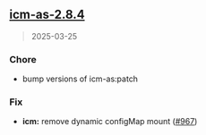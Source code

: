 
<a name="icm-as-2.8.4"></a>
## [icm-as-2.8.4](https://github.com/intershop/helm-charts/compare/icm-as-2.8.3...icm-as-2.8.4)

> 2025-03-25

### Chore

* bump versions of icm-as:patch

### Fix

* **icm:** remove dynamic configMap mount ([#967](https://github.com/intershop/helm-charts/issues/967))

